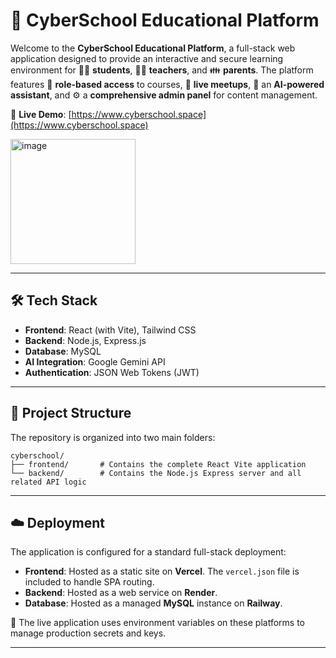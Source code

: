 # 🚀 CyberSchool Educational Platform

Welcome to the **CyberSchool Educational Platform**, a full-stack web application designed to provide an interactive and secure learning environment for 👩‍🎓 **students**, 👨‍🏫 **teachers**, and 👪 **parents**. The platform features 🔐 **role-based access** to courses, 📅 **live meetups**, 🧠 an **AI-powered assistant**, and ⚙️ a **comprehensive admin panel** for content management.

🔗 **Live Demo**: [https://www.cyberschool.space](https://www.cyberschool.space)

<img width="200" height="200" alt="image" src="https://github.com/user-attachments/assets/047f9e60-bbef-4c7a-a827-3948f5a86b0d" />

---

## 🛠️ Tech Stack

- **Frontend**: React (with Vite), Tailwind CSS  
- **Backend**: Node.js, Express.js  
- **Database**: MySQL  
- **AI Integration**: Google Gemini API  
- **Authentication**: JSON Web Tokens (JWT)

---

## 📂 Project Structure

The repository is organized into two main folders:

```
cyberschool/
├── frontend/       # Contains the complete React Vite application
└── backend/        # Contains the Node.js Express server and all related API logic
```

---

## ☁️ Deployment

The application is configured for a standard full-stack deployment:

- **Frontend**: Hosted as a static site on **Vercel**. The `vercel.json` file is included to handle SPA routing.
- **Backend**: Hosted as a web service on **Render**.
- **Database**: Hosted as a managed **MySQL** instance on **Railway**.

🔐 The live application uses environment variables on these platforms to manage production secrets and keys.

---
